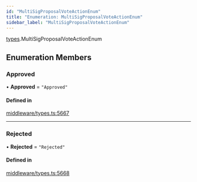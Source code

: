 ```yaml
---
id: "MultiSigProposalVoteActionEnum"
title: "Enumeration: MultiSigProposalVoteActionEnum"
sidebar_label: "MultiSigProposalVoteActionEnum"
---
```


[types](../../../modules/Types/Types.md).MultiSigProposalVoteActionEnum

## Enumeration Members

### Approved

• **Approved** = ``"Approved"``

#### Defined in

[middleware/types.ts:5667](https://github.com/PolymeshAssociation/polymesh-sdk/blob/49a0066c3/src/middleware/types.ts#L5667)

___

### Rejected

• **Rejected** = ``"Rejected"``

#### Defined in

[middleware/types.ts:5668](https://github.com/PolymeshAssociation/polymesh-sdk/blob/49a0066c3/src/middleware/types.ts#L5668)
